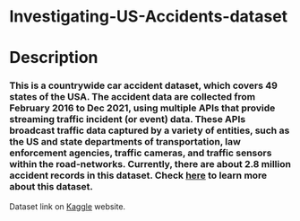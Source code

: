 # Investigating-US-Accidents-dataset


# Description

### This is a countrywide car accident dataset, which covers **49 states of the USA**. The accident data are collected from **February 2016 to Dec 2021**, using multiple APIs that provide streaming traffic incident (or event) data. These APIs broadcast traffic data captured by a variety of entities, such as the US and state departments of transportation, law enforcement agencies, traffic cameras, and traffic sensors within the road-networks. Currently, there are about **2.8 million** accident records in this dataset. Check [here](https://smoosavi.org/datasets/us_accidents) to learn more about this dataset.

Dataset link on [Kaggle](https://www.kaggle.com/datasets/sobhanmoosavi/us-accidents) website.
